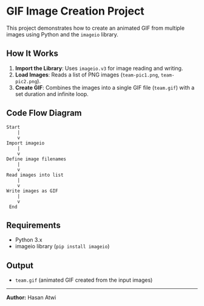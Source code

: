 # GIF Image Creation Project

This project demonstrates how to create an animated GIF from multiple images using Python and the `imageio` library.

## How It Works

1. **Import the Library**: Uses `imageio.v3` for image reading and writing.
2. **Load Images**: Reads a list of PNG images (`team-pic1.png`, `team-pic2.png`).
3. **Create GIF**: Combines the images into a single GIF file (`team.gif`) with a set duration and infinite loop.


## Code Flow Diagram

```
Start
    |
    v
Import imageio
    |
    v
Define image filenames
    |
    v
Read images into list
    |
    v
Write images as GIF
    |
    v
 End
```

## Requirements
- Python 3.x
- imageio library (`pip install imageio`)

## Output
- `team.gif` (animated GIF created from the input images)

---

**Author:** Hasan Atwi
